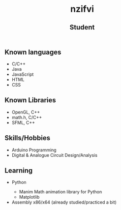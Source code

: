 <!DOCTYPE = html>
<html>
  <head>
    <link href="https://cdn.jsdelivr.net/npm/bootstrap@5.3.3/dist/css/bootstrap.min.css" rel="stylesheet">
  </head>
  <body>
    <header>
      <h1>nzifvi</h1>
      <h2>Student</h2>
    </header>
    <section>
      <h2>Known languages</h2>
      <ul>
        <li>C/C++</li></li>
        <li>Java</li>
        <li>JavaScript</li>
        <li>HTML</li>
        <li>CSS</li>
      </ul>
      <h2>Known Libraries</h2>
      <ul>
        <li>OpenGL, C++</li>
        <li>math.h, C/C++</li>
        <li>SFML, C++</li>
      </ul>
      <h2>Skills/Hobbies</h2>
      <ul>
        <li>Arduino Programming</li>
        <li>Digital & Analogue Circuit Design/Analysis</li>
      </ul>
      <h2>Learning</h2>
      <ul>
        <li>Python</li>
        <ul>
          <li>Manim Math animation library for Python</li>
          <li>Matplotlib</li>
        </ul>
        <li>Assembly x86/x64 (already studied/practiced a bit)</li>
      </ul>
    </section>
  </body>
</html>

